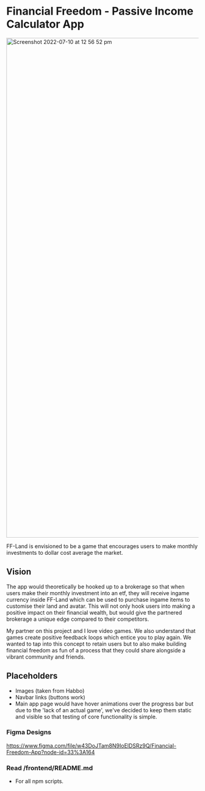# Financial Freedom - Passive Income Calculator App 
<img width="1310" alt="Screenshot 2022-07-10 at 12 56 52 pm" src="https://user-images.githubusercontent.com/82213524/178129468-5a55973a-f05a-4c29-b558-d3eb6729bb66.png">

FF-Land is envisioned to be a game that encourages users to make monthly investments to dollar cost average the market.

## Vision
The app would theoretically be hooked up to a brokerage so that when users make their monthly investment into an etf, they will receive ingame currency inside FF-Land which can be used to purchase ingame items to customise their land and avatar. This will not only hook users into making a positive impact on their financial wealth, but would give the partnered brokerage a unique edge compared to their competitors. 

My partner on this project and I love video games. We also understand that games create positive feedback loops which entice you to play again. We wanted to tap into this concept to retain users but to also make building financial freedom as fun of a process that they could share alongside a vibrant community and friends.

## Placeholders
- Images (taken from Habbo)
- Navbar links (buttons work)
- Main app page would have hover animations over the progress bar but due to the 'lack of an actual game', we've decided to keep them static and visible so that testing of core functionality is simple. 

### Figma Designs
https://www.figma.com/file/w43DoJTam8N9IoElDSRz9Q/Financial-Freedom-App?node-id=33%3A164

### Read /frontend/README.md
 - For all npm scripts.
